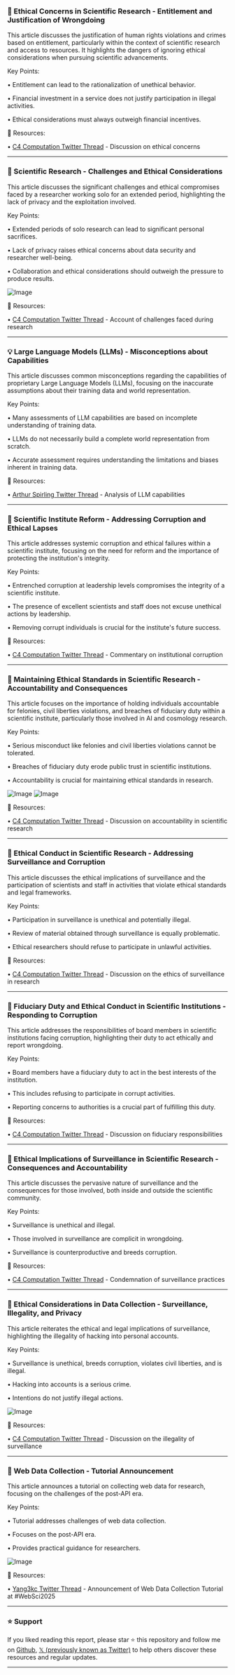 ### 🤖 Ethical Concerns in Scientific Research - Entitlement and Justification of Wrongdoing

This article discusses the justification of human rights violations and crimes based on entitlement, particularly within the context of scientific research and access to resources.  It highlights the dangers of ignoring ethical considerations when pursuing scientific advancements.

Key Points:

• Entitlement can lead to the rationalization of unethical behavior.


• Financial investment in a service does not justify participation in illegal activities.


•  Ethical considerations must always outweigh financial incentives.


🔗 Resources:

• [C4 Computation Twitter Thread](https://x.com/C4COMPUTATION/status/1878997295657890298) - Discussion on ethical concerns


---

### 🤖  Scientific Research - Challenges and Ethical Considerations

This article discusses the significant challenges and ethical compromises faced by a researcher working solo for an extended period, highlighting the lack of privacy and the exploitation involved.

Key Points:

•  Extended periods of solo research can lead to significant personal sacrifices.


•  Lack of privacy raises ethical concerns about data security and researcher well-being.


•  Collaboration and ethical considerations should outweigh the pressure to produce results.



![Image](https://pbs.twimg.com/media/GikCuE9bYAEH-0O?format=jpg&name=small)

🔗 Resources:

• [C4 Computation Twitter Thread](https://x.com/C4COMPUTATION/status/1885041064614261132) - Account of challenges faced during research


---

### 💡 Large Language Models (LLMs) - Misconceptions about Capabilities

This article discusses common misconceptions regarding the capabilities of proprietary Large Language Models (LLMs), focusing on the inaccurate assumptions about their training data and world representation.

Key Points:

• Many assessments of LLM capabilities are based on incomplete understanding of training data.


• LLMs do not necessarily build a complete world representation from scratch.


•  Accurate assessment requires understanding the limitations and biases inherent in training data.


🔗 Resources:

• [Arthur Spirling Twitter Thread](https://x.com/arthur_spirling/status/1924465494347710952) - Analysis of LLM capabilities


---

### 🤖 Scientific Institute Reform - Addressing Corruption and Ethical Lapses

This article addresses systemic corruption and ethical failures within a scientific institute, focusing on the need for reform and the importance of protecting the institution's integrity.

Key Points:

•  Entrenched corruption at leadership levels compromises the integrity of a scientific institute.


•  The presence of excellent scientists and staff does not excuse unethical actions by leadership.


•  Removing corrupt individuals is crucial for the institute's future success.



🔗 Resources:

• [C4 Computation Twitter Thread](https://x.com/C4COMPUTATION/status/1846944968344326569) - Commentary on institutional corruption


---

### 🤖 Maintaining Ethical Standards in Scientific Research - Accountability and Consequences

This article focuses on the importance of holding individuals accountable for felonies, civil liberties violations, and breaches of fiduciary duty within a scientific institute, particularly those involved in AI and cosmology research.

Key Points:

•  Serious misconduct like felonies and civil liberties violations cannot be tolerated.


•  Breaches of fiduciary duty erode public trust in scientific institutions.


•  Accountability is crucial for maintaining ethical standards in research.


![Image](https://pbs.twimg.com/media/GGy0oTlasAAICQ8?format=png&name=small)
![Image](https://pbs.twimg.com/media/GGy0oUUXEAALFWL?format=jpg&name=small)

🔗 Resources:

• [C4 Computation Twitter Thread](https://x.com/C4COMPUTATION/status/1859967927107404232) - Discussion on accountability in scientific research


---

### 🤖 Ethical Conduct in Scientific Research - Addressing Surveillance and Corruption

This article discusses the ethical implications of surveillance and the participation of scientists and staff in activities that violate ethical standards and legal frameworks.

Key Points:

•  Participation in surveillance is unethical and potentially illegal.


•  Review of material obtained through surveillance is equally problematic.


•  Ethical researchers should refuse to participate in unlawful activities.


🔗 Resources:

• [C4 Computation Twitter Thread](https://x.com/C4COMPUTATION/status/1887598557320155425) - Discussion on the ethics of surveillance in research


---

### 🤖 Fiduciary Duty and Ethical Conduct in Scientific Institutions - Responding to Corruption

This article addresses the responsibilities of board members in scientific institutions facing corruption, highlighting their duty to act ethically and report wrongdoing.

Key Points:

• Board members have a fiduciary duty to act in the best interests of the institution.


• This includes refusing to participate in corrupt activities.


• Reporting concerns to authorities is a crucial part of fulfilling this duty.


🔗 Resources:

• [C4 Computation Twitter Thread](https://x.com/C4COMPUTATION/status/1887289609002099075) - Discussion on fiduciary responsibilities


---

### 🤖  Ethical Implications of Surveillance in Scientific Research - Consequences and Accountability

This article discusses the pervasive nature of surveillance and the consequences for those involved, both inside and outside the scientific community.

Key Points:

•  Surveillance is unethical and illegal.


•  Those involved in surveillance are complicit in wrongdoing.


•  Surveillance is counterproductive and breeds corruption.


🔗 Resources:

• [C4 Computation Twitter Thread](https://x.com/C4COMPUTATION/status/1900172258276229231) - Condemnation of surveillance practices


---

### 🤖 Ethical Considerations in Data Collection - Surveillance, Illegality, and Privacy

This article reiterates the ethical and legal implications of surveillance, highlighting the illegality of hacking into personal accounts.

Key Points:

• Surveillance is unethical, breeds corruption, violates civil liberties, and is illegal.


• Hacking into accounts is a serious crime.


•  Intentions do not justify illegal actions.



![Image](https://pbs.twimg.com/media/GpbG4RJbEAEIC5u?format=jpg&name=small)

🔗 Resources:

• [C4 Computation Twitter Thread](https://x.com/C4COMPUTATION/status/1915938021037539501) - Discussion on the illegality of surveillance


---

### 🚀 Web Data Collection - Tutorial Announcement

This article announces a tutorial on collecting web data for research, focusing on the challenges of the post-API era.

Key Points:

• Tutorial addresses challenges of web data collection.


•  Focuses on the post-API era.


•  Provides practical guidance for researchers.



![Image](https://pbs.twimg.com/media/GrUOJyAXUAA8AR9?format=png&name=small)

🔗 Resources:

• [Yang3kc Twitter Thread](https://x.com/yang3kc/status/1924460502073110764) -  Announcement of Web Data Collection Tutorial at #WebSci2025


---

### ⭐️ Support

If you liked reading this report, please star ⭐️ this repository and follow me on [Github](https://github.com/Drix10), [𝕏 (previously known as Twitter)](https://x.com/DRIX_10_) to help others discover these resources and regular updates.

---